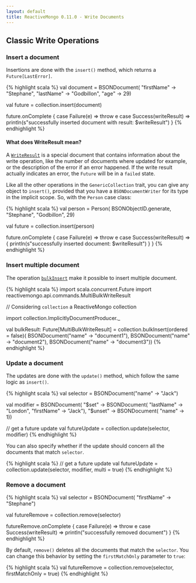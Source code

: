 ```yaml
---
layout: default
title: ReactiveMongo 0.11.0 - Write Documents
---
```


## Classic Write Operations

### Insert a document

Insertions are done with the `insert()` method, which returns a `Future[LastError]`.

{% highlight scala %}
val document = BSONDocument(
  "firstName" -> "Stephane",
  "lastName" -> "Godbillon",
  "age" -> 29)

val future = collection.insert(document)

future.onComplete {
  case Failure(e) => throw e
  case Success(writeResult) =>
    println(s"successfully inserted document with result: $writeResult")
}
{% endhighlight %}

#### What does WriteResult mean?

A [`WriteResult`](../../api/index.html#reactivemongo.api.commands.WriteResult) is a special document that contains information about the write operation, like the number of documents where updated for example, or the description of the error if an error happened. If the write result actually indicates an error, the `Future` will be in a `failed` state.

Like all the other operations in the `GenericCollection` trait, you can give any object to `insert()`, provided that you have a `BSONDocumentWriter` for its type in the implicit scope. So, with the `Person` case class:

{% highlight scala %}
val person = Person(
  BSONObjectID.generate,
  "Stephane",
  "Godbillon",
  29)

val future = collection.insert(person)

future.onComplete {
  case Failure(e) => throw e
  case Success(writeResult) => {
    println(s"successfully inserted document: $writeResult")
  }
}
{% endhighlight %}

### Insert multiple document

The operation [`bulkInsert`](../../api/index.html#reactivemongo.api.collections.GenericCollection@bulkInsert%28ordered:Boolean%29%28documents:GenericCollection.this.ImplicitlyDocumentProducer*%29%28implicitec:scala.concurrent.ExecutionContext%29:scala.concurrent.Future[reactivemongo.api.commands.MultiBulkWriteResult]) make it possible to insert multiple document.

{% highlight scala %}
import scala.concurrent.Future
import reactivemongo.api.commands.MultiBulkWriteResult

// Considering `collection` a ReactiveMongo collection

import collection.ImplicitlyDocumentProducer._

val bulkResult: Future[MultiBulkWriteResult] =
  collection.bulkInsert(ordered = false)(
    BSONDocument("name" -> "document1"),
    BSONDocument("name" -> "document2"),
    BSONDocument("name" -> "document3"))
{% endhighlight %}

### Update a document

The updates are done with the `update()` method, which follow the same logic as `insert()`.

{% highlight scala %}
val selector = BSONDocument("name" -> "Jack")

val modifier = BSONDocument(
  "$set" -> BSONDocument(
    "lastName" -> "London",
    "firstName" -> "Jack"),
    "$unset" -> BSONDocument(
      "name" -> 1))

// get a future update
val futureUpdate = collection.update(selector, modifier)
{% endhighlight %}

You can also specify whether if the update should concern all the documents that match `selector`.

{% highlight scala %}
// get a future update
val futureUpdate = collection.update(selector, modifier, multi = true)
{% endhighlight %}

### Remove a document

{% highlight scala %}
val selector = BSONDocument(
  "firstName" -> "Stephane")

val futureRemove = collection.remove(selector)

futureRemove.onComplete {
  case Failure(e) => throw e
  case Success(writeResult) => println("successfully removed document")
}
{% endhighlight %}

By default, `remove()` deletes all the documents that match the `selector`. You can change this behavior by setting the `firstMatchOnly` parameter to `true`:

{% highlight scala %}
val futureRemove = collection.remove(selector, firstMatchOnly = true)
{% endhighlight %}